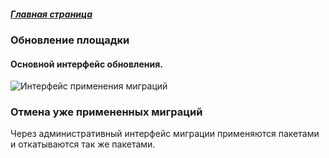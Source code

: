 ##### [Главная страница](../README.md)

### Обновление площадки

#### Основной интерфейс обновления.

![Интерфейс применения миграций](main.png)

### Отмена уже примененных миграций

Через административный интерфейс миграции применяются пакетами и откатываются так же пакетами.